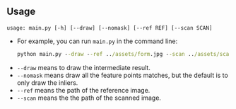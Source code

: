 ## Usage

```text
usage: main.py [-h] [--draw] [--nomask] [--ref REF] [--scan SCAN]
```
- For example, you can run `main.py` in the command line:
    ```cmd
    python main.py --draw --ref ../assets/form.jpg --scan ../assets/scan.jpg
    ```
- `--draw` means to draw the intermediate result.
- `--nomask` means draw all the feature points matches, but the default is to only draw the inliers.
- `--ref` means the path of the reference image.
- `--scan` means the the path of the scanned image.